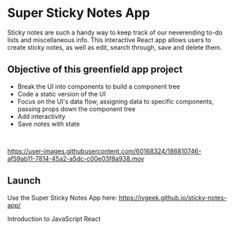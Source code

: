 # Super Sticky Notes App

Sticky notes are such a handy way to keep track of our neverending to-do lists and miscellaneous info. This interactive React app allows users to create sticky notes, as well as edit, search through, save and delete them.

## Objective of this greenfield app project
- Break the UI into components to build a component tree
- Code a static version of the UI
- Focus on the UI's data flow, assigning data to specific components, passing props down the component tree
- Add interactivity
- Save notes with state
</br>

https://user-images.githubusercontent.com/60168324/186810746-af59ab11-7814-45a2-a5dc-c00e03f8a938.mov

## Launch

Use the Super Sticky Notes App here: https://ivgeek.github.io/sticky-notes-app/


Introduction to JavaScript React
